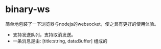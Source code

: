 # binary-ws
简单地包装了一下浏览器与nodejs的websocket，使之具有更好的使用体验。

* 支持发送队列，支持取消发送。
* 一条消息是由: [title:string, data:Buffer] 组成的
